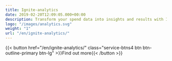 ```yaml
---
title: Ignite-analytics
date: 2019-02-20T12:09:05.000+00:00
description: Transform your spend data into insights and results with Ignite Analytics
logo: "/images/analytics.svg"
weight: "1"
url: "/en/ignite-analytics/"
---
```


{{< button href="/en/ignite-analytics/" class="service-btns4 btn btn-outline-primary btn-lg" >}}Find out more{{< /button >}}
